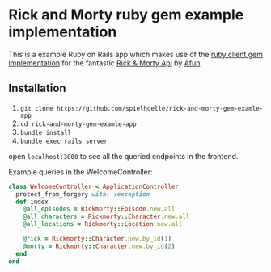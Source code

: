 # Rick and Morty ruby gem example implementation

This is a example Ruby on Rails app which makes use of the [ruby client gem implementation](https://github.com/spielhoelle/rick-and-morty-gem) for the fantastic [Rick & Morty Api](https://github.com/afuh/rick-and-morty-api) by [Afuh](https://github.com/afuh)

## Installation

1. `git clone https://github.com/spielhoelle/rick-and-morty-gem-examle-app`
1. `cd rick-and-morty-gem-examle-app`
1. `bundle install`
1. `bundle exec rails server`

open `localhost:3000` to see all the queried endpoints in the frontend.

Example queries in the WelcomeController:

```ruby
class WelcomeController < ApplicationController
  protect_from_forgery with: :exception
  def index
    @all_episodes = Rickmorty::Episode.new.all
    @all_characters = Rickmorty::Character.new.all
    @all_locations = Rickmorty::Location.new.all

    @rick = Rickmorty::Character.new.by_id(1)
    @morty = Rickmorty::Character.new.by_id(2)
  end
end
```
